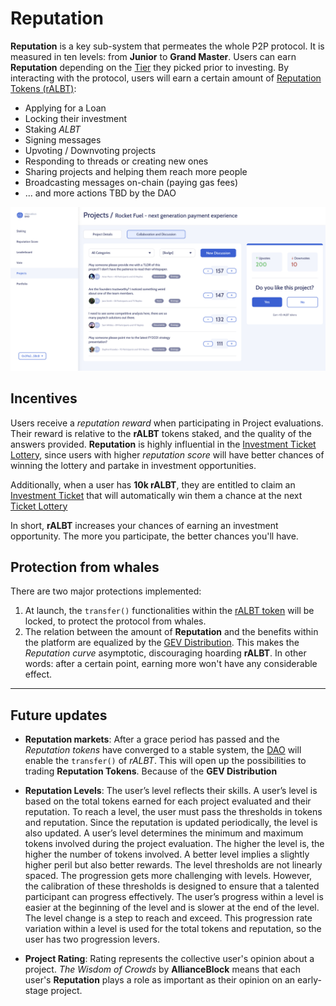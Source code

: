 
# Reputation

**Reputation** is a key sub-system that permeates the whole P2P protocol. It is measured in ten levels: from **Junior** to **Grand Master**. Users can earn **Reputation** depending on the [Tier](Glossary.md) they picked prior to investing. By interacting with the protocol, users will earn a certain amount of [Reputation Tokens (rALBT)](RALBT.md):

* Applying for a Loan
* Locking their investment
* Staking *ALBT*
* Signing messages
* Upvoting / Downvoting projects
* Responding to threads or creating new ones
* Sharing projects and helping them reach more people
* Broadcasting messages on-chain (paying gas fees)
* ... and more actions TBD by the DAO

![Project Interactions](img/forum.png)

## Incentives
Users receive a *reputation reward* when participating in Project evaluations. Their reward is relative to the **rALBT** tokens staked, and the quality of the answers provided. **Reputation** is highly influential in the [Investment Ticket Lottery](Glossary.md), since users with higher *reputation score* will have better chances of winning the lottery and partake in investment opportunities.

Additionally, when a user has **10k rALBT**, they are entitled to claim an [Investment Ticket](Glossary.md) that will automatically win them a chance at the next [Ticket Lottery](Glossary.md)

In short, **rALBT** increases your chances of earning an investment opportunity. The more you participate, the better chances you'll have.

## Protection from whales
There are two major protections implemented:
1) At launch, the `transfer()` functionalities within the [rALBT token](Glossary.md) will be locked, to protect the protocol from whales.
2) The relation between the amount of **Reputation** and the benefits within the platform are equalized by the [GEV Distribution](https://en.wikipedia.org/wiki/Generalized_extreme_value_distribution). This makes the *Reputation curve* asymptotic, discouraging hoarding **rALBT**. In other words: after a certain point, earning more won't have any considerable effect.


---

## Future updates
* **Reputation markets**: After a grace period has passed and the *Reputation tokens* have converged to a stable system, the [DAO](DAO.md) will enable the `transfer()` of *rALBT*. This will open up the possibilities to trading **Reputation Tokens**. Because of the **GEV Distribution**

* **Reputation Levels**: The user’s level reflects their skills. A user’s level is based on the total tokens earned for each project evaluated and their reputation. To reach a level, the user must pass the thresholds in tokens and reputation. Since the reputation is updated periodically, the level is also updated. A user’s level determines the minimum and maximum tokens involved during the project evaluation. The higher the level is, the higher the number of tokens involved. A better level implies a slightly higher peril but also better rewards. The level thresholds are not linearly spaced. The progression gets more challenging with levels. However, the calibration of these thresholds is designed to ensure that a talented participant can progress effectively.
The user’s progress within a level is easier at the beginning of the level and is slower at the end of the level. The level change is a step to reach and exceed. This progression rate variation within a level is used for the total tokens and reputation, so the user has two progression levers.

* **Project Rating**: Rating represents the collective user's opinion about a project. *The Wisdom of Crowds* by **AllianceBlock** means that each user's **Reputation** plays a role as important as their opinion on an early-stage project.


